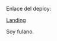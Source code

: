 Enlace del deploy:

[Landing](https://themeforest.net/category/marketing/landing-pages)

Soy fulano.